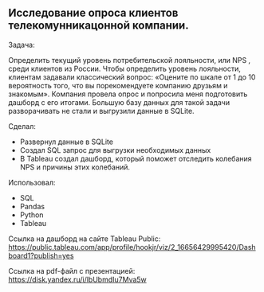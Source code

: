 ## Исследование опроса клиентов телекомунникацонной компании.
Задача:

Определить текущий уровень потребительской лояльности, или NPS , среди клиентов из России.
Чтобы определить уровень лояльности, клиентам задавали классический вопрос: «Оцените по шкале от 1 до 10 вероятность того, что вы порекомендуете компанию друзьям и знакомым».
Компания провела опрос и попросила меня подготовить дашборд с его итогами. Большую базу данных для такой задачи разворачивать не стали и выгрузили данные в SQLite.

Сделал:
- Развернул данные в SQLite
- Создал SQL запрос для выгрузки необходимых данных
- В Tableau создал дашборд, который поможет отследить колебания NPS и причины этих колебаний.

Использовал:
- SQL
- Pandas
- Python
- Tableau


Ссылка на дашборд на сайте Tableau Public:
https://public.tableau.com/app/profile/hookjr/viz/2_16656429995420/Dashboard1?publish=yes

Ссылка на pdf-файл с презентацией:
https://disk.yandex.ru/i/lbUbmdIu7Mva5w
